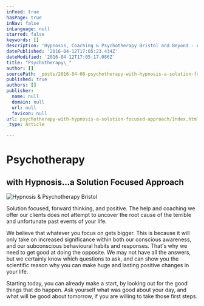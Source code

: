 ```yaml
---
inFeed: true
hasPage: true
inNav: false
inLanguage: null
starred: false
keywords: []
description: 'Hypnosis, Coaching & Psychotherapy Bristol and Beyond - A solution Focused approach to getting you the very best deal from your life.'
datePublished: '2016-04-12T17:05:23.434Z'
dateModified: '2016-04-12T17:05:17.086Z'
title: "Psychotherapy\_"
author: []
sourcePath: _posts/2016-04-08-psychotherapy-with-hypnosis-a-solution-focused-approach.md
published: true
authors: []
publisher:
  name: null
  domain: null
  url: null
  favicon: null
url: psychotherapy-with-hypnosis-a-solution-focused-approach/index.html
_type: Article

---
```

# Psychotherapy 

## with Hypnosis...a Solution Focused Approach
![Hypnosis & Psychotherapy Bristol](https://the-grid-user-content.s3-us-west-2.amazonaws.com/f1ca6988-4aa6-45d0-b3c5-3a8e3f3acb82.jpg)

Solution focused, forward thinking, and positive.  The help and coaching we offer our clients does not attempt to uncover the root cause of the terrible and unfortunate past events of your life.  

We believe that whatever you focus on gets bigger.  This is because it will only take on increased significance within both our conscious awareness, and our subconscious behavioural habits and responses.  That's why we need to get good at doing the opposite.  We may not have all the answers, but we certainly know which questions to ask, and can show you the scientific reason why you can make huge and lasting positive changes in your life.

Starting today, you can already make a start, by looking out for the good things that do happen.  Ask yourself what was good about your day, and what will be good about tomorrow, if you are willing to take those first steps.